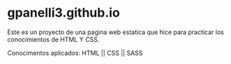 # gpanelli3.github.io
Este es un proyecto de una pagina web estatica que hice para practicar los conocimientos de HTML Y CSS.

Conocimentos aplicados: HTML || CSS || SASS
